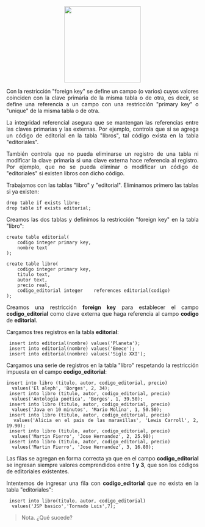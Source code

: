 <div align="justify">

<div align="center">
<img src="https://www.comunidadbaratz.com/wp-content/uploads/Sabes-cuales-son-los-libros-mas-vendidos-de-2017-a-traves-de-Internet-en-Espana.jpg" width="200px"/>
</div>

Con la restricción "foreign key" se define un campo (o varios) cuyos valores coinciden con la clave primaria de la misma tabla o de otra, es decir, se define una referencia a un campo con una restricción "primary key" o "unique" de la misma tabla o de otra.

La integridad referencial asegura que se mantengan las referencias entre las claves primarias y las externas. Por ejemplo, controla que si se agrega un código de editorial en la tabla "libros", tal código exista en la tabla "editoriales".

También controla que no pueda eliminarse un registro de una tabla ni modificar la clave primaria si una clave externa hace referencia al registro. Por ejemplo, que no se pueda eliminar o modificar un código de "editoriales" si existen libros con dicho código.

Trabajamos con las tablas "libro" y "editorial".
Eliminamos primero las tablas si ya existen:

``````
drop table if exists libro;
drop table if exists editorial;
``````
Creamos las dos tablas y definimos la restricción "foreign key" en la tabla "libro":

``````
create table editorial(
	codigo integer primary key,
	nombre text
);

create table libro(
	codigo integer primary key,
	titulo text,
	autor text, 
	precio real,
	codigo_editorial integer	references editorial(codigo)
);
``````

Creamos una restricción __foreign key__ para establecer el campo __codigo_editorial__ como clave externa que haga referencia al campo __codigo__ de __editorial__.

Cargamos tres registros en la tabla __editorial__:

``````
 insert into editorial(nombre) values('Planeta');
 insert into editorial(nombre) values('Emece');
 insert into editorial(nombre) values('Siglo XXI');
 ``````

 Cargamos una serie de registros en la tabla "libro" respetando la restricción impuesta en el campo __codigo_editorial__:

``````
insert into libro (titulo, autor, codigo_editorial, precio)
  values('El aleph', 'Borges', 2, 34);
 insert into libro (titulo, autor, codigo_editorial, precio)
  values('Antología poética', 'Borges', 1, 39.50);
 insert into libro (titulo, autor, codigo_editorial, precio)
  values('Java en 10 minutos', 'Mario Molina', 1, 50.50);
 insert into libro (titulo, autor, codigo_editorial, precio)
  values('Alicia en el pais de las maravillas', 'Lewis Carroll', 2, 19.90);
 insert into libro (titulo, autor, codigo_editorial, precio)
  values('Martin Fierro', 'Jose Hernandez', 2, 25.90);
 insert into libro (titulo, autor, codigo_editorial, precio)
  values('Martin Fierro', 'Jose Hernandez', 3, 16.80);
``````

Las filas se agregan en forma correcta ya que en el campo __codigo_editorial__ se ingresan siempre valores comprendidos entre __1 y 3__, que son los códigos de editoriales existentes.

Intentemos de ingresar una fila con __codigo_editorial__ que no exista en la tabla "editoriales":

`````
 insert into libro(titulo, autor, codigo_editorial) 
  values('JSP basico','Tornado Luis',7);
`````

> Nota. ¿Qué sucede?

</div>